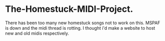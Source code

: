 # The-Homestuck-MIDI-Project.
There has been too many new homestuck songs not to work on this. MSPAF is down and the midi thread is rotting. I thought i'd make a website to host new and old midis respectively.
